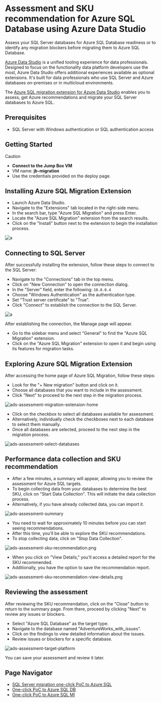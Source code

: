 # Assessment and SKU recommendation for Azure SQL Database using Azure Data Studio

Assess your SQL Server databases for Azure SQL Database readiness or to identify any migration blockers before migrating them to Azure SQL Database.

[Azure Data Studio](https://learn.microsoft.com/en-us/azure-data-studio/what-is-azure-data-studio) is a unified tooling experience for data professionals.
Designed to focus on the functionality data platform developers use the most, Azure Data Studio offers additional experiences available as optional extensions. It's built for data professionals who use SQL Server and Azure databases on-premises or in multicloud environments.

The [Azure SQL migration extension for Azure Data Studio](https://learn.microsoft.com/en-us/sql/azure-data-studio/extensions/azure-sql-migration-extension?view=sql-server-ver16) enables you to assess, get Azure recommendations and migrate your SQL Server databases to Azure SQL.

## Prerequisites

- SQL Server with Windows authentication or SQL authentication access

## Getting Started

> [!CAUTION]
>
> - **Connect to the Jump Box VM**
> - VM name: **jb-migration**
> - Use the credentials provided on the deploy page.

## Installing Azure SQL Migration Extension

- Launch Azure Data Studio.
- Navigate to the "Extensions" tab located in the right-side menu.
- In the search bar, type "Azure SQL Migration" and press Enter.
- Locate the "Azure SQL Migration" extension from the search results.
- Click on the "Install" button next to the extension to begin the installation process.

![a](../../../media/ADS/ads-assessment-install-extension.png)

## Connecting to SQL Server

After successfully installing the extension, follow these steps to connect to the SQL Server:

- Navigate to the "Connections" tab in the top menu.
- Click on "New Connection" to open the connection dialog.
- In the "Server" field, enter the following: `10.0.0.4`
- Choose "Windows Authentication" as the authentication type.
- Set "Trust server certificate" to "True".
- Click "Connect" to establish the connection to the SQL Server.

![a](/media/ADS/ads-assessment-connect-sql.png)

After establishing the connection, the Manage page will appear.

- Go to the sidebar menu and select "General" to find the "Azure SQL Migration" extension.
- Click on the "Azure SQL Migration" extension to open it and begin using its features for migration tasks.

## Exploring Azure SQL Migration Extension

After accessing the home page of Azure SQL Migration, follow these steps:

- Look for the "+ New migration" button and click on it.
- Choose all databases that you want to include in the assessment.
- Click "Next" to proceed to the next step in the migration process.

![ads-assessment-migration-extension-home](/media/ADS/ads-assessment-migration-extension-home.png)

- Click on the checkbox to select all databases available for assessment.
- Alternatively, individually check the checkboxes next to each database to select them manually.
- Once all databases are selected, proceed to the next step in the migration process.

![ads-assessment-select-databases](/media/ADS/ads-assessment-select-databases.png)

## Performance data collection and SKU recommendation

- After a few minutes, a summary will appear, allowing you to review the assessment for Azure SQL targets.
- To begin collecting data from your databases to determine the best SKU, click on "Start Data Collection". This will initiate the data collection process.
- Alternatively, if you have already collected data, you can import it.

![ads-assessment-summary](/media/ADS/ads-assessment-summary.png)

- You need to wait for approximately 10 minutes before you can start seeing recommendations.
- After this time, you'll be able to explore the SKU recommendations.
- To stop collecting data, click on "Stop Data Collection".

![ads-assessment-sku-recommendation.png](/media/ADS/ads-assessment-sku-recommendation.png)

- When you click on "View Details," you'll access a detailed report for the SKU recommended.
- Additionally, you have the option to save the recommendation report.

![ads-assessment-sku-recommendation-view-details.png](/media/ADS/ads-assessment-sku-recommendation-view-details.png)

## Reviewing the assessment

After reviewing the SKU recommendation, click on the "Close" button to return to the summary page. From there, proceed by clicking "Next" to review any issues or blockers.

- Select "Azure SQL Database" as the target type.
- Navigate to the database named "AdventureWorks_with_issues".
- Click on the findings to view detailed information about the issues.
- Review issues or blockers for a specific database.

![ads-assessment-target-platform](/media/ADS/ads-assessment-target-platform.png)

You can save your assessment and review it later.

## Page Navigator

- [SQL Server migration one-click PoC to Azure SQL](../../../README.md)
- [One-click PoC to Azure SQL DB](../../../AzureSQLDB/deploy/README.md)
- [One-click PoC to Azure SQL MI](../../../AzureSQLMI/deploy/README.md)
